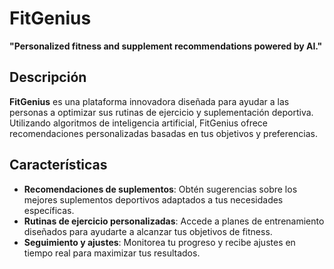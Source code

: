 # FitGenius
**"Personalized fitness and supplement recommendations powered by AI."**

## Descripción

**FitGenius** es una plataforma innovadora diseñada para ayudar a las personas a optimizar sus rutinas de ejercicio y suplementación deportiva. Utilizando algoritmos de inteligencia artificial, FitGenius ofrece recomendaciones personalizadas basadas en tus objetivos y preferencias.

## Características

- **Recomendaciones de suplementos**: Obtén sugerencias sobre los mejores suplementos deportivos adaptados a tus necesidades específicas.
- **Rutinas de ejercicio personalizadas**: Accede a planes de entrenamiento diseñados para ayudarte a alcanzar tus objetivos de fitness.
- **Seguimiento y ajustes**: Monitorea tu progreso y recibe ajustes en tiempo real para maximizar tus resultados.

